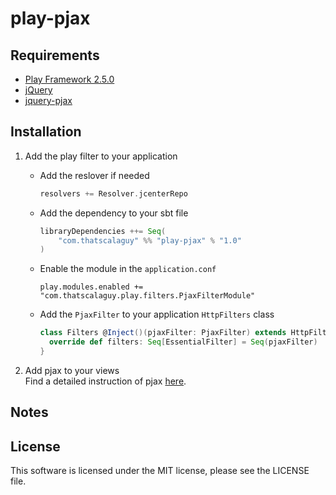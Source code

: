 # play-pjax

## Requirements

* [Play Framework 2.5.0](https://github.com/playframework/playframework)    
* [jQuery](https://github.com/jquery/jquery)
* [jquery-pjax](https://github.com/defunkt/jquery-pjax)

## Installation

1. Add the play filter to your application

    * Add the reslover if needed</br>

        ``` scala 
        resolvers += Resolver.jcenterRepo
        ```

    * Add the dependency to your sbt file</br>

        ``` scala
        libraryDependencies ++= Seq(
            "com.thatscalaguy" %% "play-pjax" % "1.0"
        )
        ```

    * Enable the module in the `application.conf`</br>

        ```
        play.modules.enabled += "com.thatscalaguy.play.filters.PjaxFilterModule"
        ```

    * Add the `PjaxFilter` to your application `HttpFilters` class</br>

        ``` scala
        class Filters @Inject()(pjaxFilter: PjaxFilter) extends HttpFilters {
          override def filters: Seq[EssentialFilter] = Seq(pjaxFilter)
        }
        ```


2. Add pjax to your views</br>
   Find a detailed instruction of pjax [here](https://github.com/defunkt/jquery-pjax#overview).

## Notes

## License

This software is licensed under the MIT license, please see the LICENSE file. 
